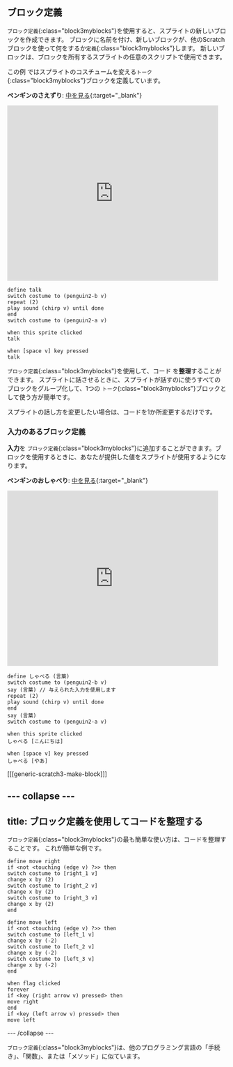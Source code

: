 ## ブロック定義

`ブロック定義`{:class="block3myblocks"}を使用すると、スプライトの新しいブロックを作成できます。 ブロックに名前を付け、新しいブロックが、他のScratchブロックを使って何をするか`定義`{:class="block3myblocks"}します。 新しいブロックは、ブロックを所有するスプライトの任意のスクリプトで使用できます。

この例 ではスプライトのコスチュームを変える`トーク`{:class="block3myblocks"}ブロックを定義しています。

**ペンギンのさえずり**: [中を見る](https://scratch.mit.edu/projects/567554899/editor){:target="_blank"}

<div class="scratch-preview">
  <iframe src="https://scratch.mit.edu/projects/567554899/embed" allowtransparency="true" width="485" height="402" frameborder="0" scrolling="no" allowfullscreen></iframe>
</div>

```blocks3
define talk
switch costume to (penguin2-b v)
repeat (2)
play sound (chirp v) until done
end
switch costume to (penguin2-a v)

when this sprite clicked
talk

when [space v] key pressed
talk
```

`ブロック定義`{:class="block3myblocks"}を使用して、コード を**整理**することができます。 スプライトに話させるときに、スプライトが話すのに使うすべてのブロックをグループ化して、1つの `トーク`{:class="block3myblocks"}ブロックとして使う方が簡単です。

スプライトの話し方を変更したい場合は、コードを1か所変更するだけです。

### 入力のあるブロック定義

**入力**を `ブロック定義`{:class="block3myblocks"}に追加することができます。ブロックを使用するときに、あなたが提供した値をスプライトが使用するようになります。

**ペンギンのおしゃべり**: [中を見る](https://scratch.mit.edu/projects/567538874/editor){:target="_blank"}

<div class="scratch-preview">
  <iframe src="https://scratch.mit.edu/projects/567538874/embed" allowtransparency="true" width="485" height="402" frameborder="0" scrolling="no" allowfullscreen></iframe>
</div>

```blocks3
define しゃべる (言葉)
switch costume to (penguin2-b v)
say (言葉) // 与えられた入力を使用します
repeat (2)
play sound (chirp v) until done
end
say (言葉)
switch costume to (penguin2-a v)

when this sprite clicked
しゃべる [こんにちは]

when [space v] key pressed
しゃべる [やあ]
```

[[[generic-scratch3-make-block]]]

--- collapse ---
---
title: ブロック定義を使用してコードを整理する
---
`ブロック定義`{:class="block3myblocks"}の最も簡単な使い方は、コードを整理することです。 これが簡単な例です。

```blocks3
define move right
if <not <touching (edge v) ?>> then
switch costume to [right_1 v]
change x by (2)
switch costume to [right_2 v]
change x by (2)
switch costume to [right_3 v]
change x by (2)
end

define move left
if <not <touching (edge v) ?>> then
switch costume to [left_1 v]
change x by (-2)
switch costume to [left_2 v]
change x by (-2)
switch costume to [left_3 v]
change x by (-2)
end

when flag clicked
forever
if <key (right arrow v) pressed> then
move right
end
if <key (left arrow v) pressed> then
move left
```

--- /collapse ---

`ブロック定義`{:class="block3myblocks"}は、他のプログラミング言語の「手続き」、「関数」、または「メソッド」に似ています。
